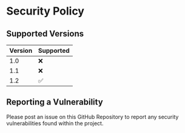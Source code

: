 # Security Policy

## Supported Versions

| Version | Supported          |
| ------- | ------------------ |
| 1.0     | :x: |
| 1.1    | :x: |
| 1.2    | :white_check_mark: |

## Reporting a Vulnerability

Please post an issue on this GitHub Repository to report any security vulnerabilities found within the project.
